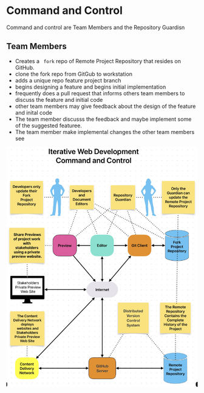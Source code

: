 # Command and Control

Command and control are Team Members and the Repository Guardisn

## Team Members

- Creates a ` fork` repo of Remote Project Repository that resides on GitHub.
- clone the fork repo from GitGub to  workstation
- adds  a unique repo feature project branch
- begins designing a feature and begins initial implementation
- frequently does a pull request that informs others team members to discuss the feature and initial code
- other team members may give feedback about the design of the feature and inital code
- The team member discusss the feedback and maybe implement some of the suggested featuree.
- The team member make implemental changes the other team members see


![Command and Control](/img/command_and_control.jpg)
